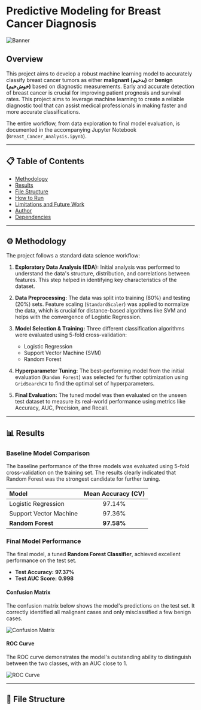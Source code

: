 # Predictive Modeling for Breast Cancer Diagnosis

![Banner](https://user-images.githubusercontent.com/26413235/149544435-01f5a7e3-b3c1-4578-8686-353818e32e85.png)

##  Overview

This project aims to develop a robust machine learning model to accurately classify breast cancer tumors as either **malignant (بدخیم)** or **benign (خوش‌خیم)** based on diagnostic measurements. Early and accurate detection of breast cancer is crucial for improving patient prognosis and survival rates. This project aims to leverage machine learning to create a reliable diagnostic tool that can assist medical professionals in making faster and more accurate classifications.

The entire workflow, from data exploration to final model evaluation, is documented in the accompanying Jupyter Notebook (`Breast_Cancer_Analysis.ipynb`).

---

## 📋 Table of Contents
- [Methodology](#-methodology)
- [Results](#-results)
- [File Structure](#-file-structure)
- [How to Run](#-how-to-run)
- [Limitations and Future Work](#-limitations-and-future-work)
- [Author](#-author)
- [Dependencies](#-dependencies)

---

## ⚙️ Methodology

The project follows a standard data science workflow:

1.  **Exploratory Data Analysis (EDA):** Initial analysis was performed to understand the data's structure, distribution, and correlations between features. This step helped in identifying key characteristics of the dataset.

2.  **Data Preprocessing:** The data was split into training (80%) and testing (20%) sets. Feature scaling (`StandardScaler`) was applied to normalize the data, which is crucial for distance-based algorithms like SVM and helps with the convergence of Logistic Regression.

3.  **Model Selection & Training:** Three different classification algorithms were evaluated using 5-fold cross-validation:
    * Logistic Regression
    * Support Vector Machine (SVM)
    * Random Forest

4.  **Hyperparameter Tuning:** The best-performing model from the initial evaluation (`Random Forest`) was selected for further optimization using `GridSearchCV` to find the optimal set of hyperparameters.

5.  **Final Evaluation:** The tuned model was then evaluated on the unseen test dataset to measure its real-world performance using metrics like Accuracy, AUC, Precision, and Recall.

---

## 📊 Results

### Baseline Model Comparison
The baseline performance of the three models was evaluated using 5-fold cross-validation on the training set. The results clearly indicated that Random Forest was the strongest candidate for further tuning.

| Model                  | Mean Accuracy (CV) |
| :--------------------- | :----------------: |
| Logistic Regression    | 97.14%             |
| Support Vector Machine | 97.36%             |
| **Random Forest** | **97.58%** |

### Final Model Performance
The final model, a tuned **Random Forest Classifier**, achieved excellent performance on the test set.

-   **Test Accuracy:** **97.37%**
-   **Test AUC Score:** **0.998**

#### Confusion Matrix
The confusion matrix below shows the model's predictions on the test set. It correctly identified all malignant cases and only misclassified a few benign cases.

![Confusion Matrix](results/confusion_matrix.png)

#### ROC Curve
The ROC curve demonstrates the model's outstanding ability to distinguish between the two classes, with an AUC close to 1.

![ROC Curve](results/roc_curve.png)

---

## 📁 File Structure
